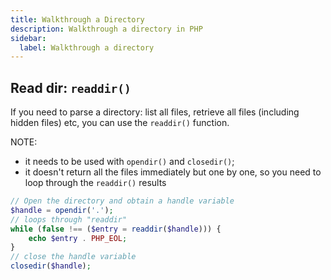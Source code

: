 ```yaml
---
title: Walkthrough a Directory
description: Walkthrough a directory in PHP
sidebar:
  label: Walkthrough a directory
---
```


## Read dir: `readdir()`
If you need to parse a directory: list all files, retrieve all files (including hidden files) etc, you can use the `readdir()` function.

NOTE:

- it needs to be used with `opendir()` and `closedir()`;
- it doesn't return all the files immediately but one by one, so you need to loop through the `readdir()` results

```php
// Open the directory and obtain a handle variable
$handle = opendir('.');
// loops through "readdir"
while (false !== ($entry = readdir($handle))) {
    echo $entry . PHP_EOL;
}
// close the handle variable
closedir($handle);
```
